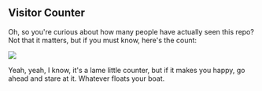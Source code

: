 ## Visitor Counter
Oh, so you're curious about how many people have actually seen this repo? Not that it matters, but if you must know, here's the count:

![](https://count.getloli.com/get/@Shamikoh.github.readme)

Yeah, yeah, I know, it's a lame little counter, but if it makes you happy, go ahead and stare at it. Whatever floats your boat.
